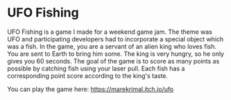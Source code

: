 # UFO Fishing

UFO Fishing is a game I made for a weekend game jam. The theme was UFO and participating developers had to incorporate a special object which was a fish.
In the game, you are a servant of an alien king who loves fish. You are sent to Earth to bring him some. The king is very hungry, so he only gives you 60 seconds. The goal of the game is to score as many points as possible by catching fish using your laser pull. Each fish has a corresponding point score according to the king's taste. 

You can play the game here: https://marekrimal.itch.io/ufo
